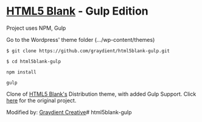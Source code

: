 # [HTML5 Blank](http://html5blank.com) - Gulp Edition

Project uses NPM, Gulp

Go to the Wordpress' theme folder (.../wp-content/themes)

`$ git clone https://github.com/graydient/html5blank-gulp.git`

`$ cd html5blank-gulp`

`npm install `

`gulp`

Clone of [HTML5 Blank's](http://html5blank.com) Distribution theme, with added Gulp Support. Click [here](https://github.com/toddmotto/html5blank) for the original project.

Modified by: [Graydient Creative](http://www.graydientcreative.com/)# html5blank-gulp


